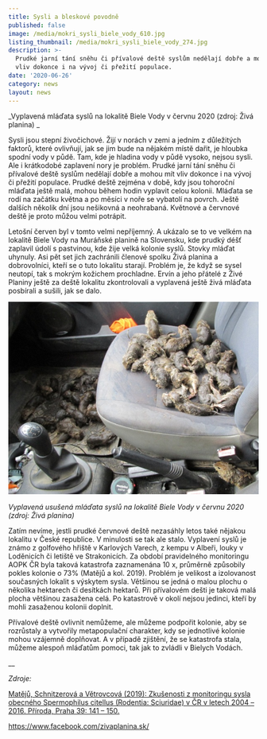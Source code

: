 ```yaml
---
title: Sysli a bleskové povodně
published: false
image: /media/mokri_sysli_biele_vody_610.jpg
listing_thumbnail: /media/mokri_sysli_biele_vody_274.jpg
description: >-
  Prudké jarní tání sněhu či přívalové deště syslům nedělají dobře a mohou mít
  vliv dokonce i na vývoj či přežití populace.
date: '2020-06-26'
category: news
layout: news
---
```

_Vyplavená mláďata syslů na lokalitě Biele Vody v červnu 2020 (zdroj: Živá planina) _

Sysli jsou stepní živočichové. Žijí v norách v zemi a jedním z důležitých faktorů, které ovlivňují, jak se jim bude na nějakém místě dařit, je hloubka spodní vody v půdě. Tam, kde je hladina vody v půdě vysoko, nejsou sysli. Ale i krátkodobé zaplavení nory je problém. Prudké jarní tání sněhu či přívalové deště syslům nedělají dobře a mohou mít vliv dokonce i na vývoj či přežití populace. Prudké deště zejména v době, kdy jsou tohoroční mláďata ještě malá, mohou během hodin vyplavit celou kolonii. Mláďata se rodí na začátku května a po měsíci v noře se vybatolí na povrch. Ještě dalších několik dní jsou nešikovná a neohrabaná. Květnové a červnové deště je proto můžou velmi potrápit. 

Letošní červen byl v tomto velmi nepříjemný. A ukázalo se to ve velkém na lokalitě Biele Vody na Muráňské planině na Slovensku, kde prudký déšť zaplavil údolí s pastvinou, kde žije velká kolonie syslů. Stovky mláďat uhynuly. Asi pět set jich zachránili členové spolku Živá planina a dobrovolníci, kteří se o tuto lokalitu starají. Problém je, že když se sysel neutopí, tak s mokrým kožichem prochladne. Ervín a jeho přátelé z Živé Planiny ještě za deště lokalitu zkontrolovali a vyplavená ještě živá mláďata posbírali a sušili, jak se dalo. 

![Vyplavená usušená mláďata syslů na lokalitě Biele Vody v červnu 2020 (zdroj: Živá planina) ](/media/mokri_sysli_biele_vody_610.jpg "Vyplavená usušená mláďata syslů na lokalitě Biele Vody v červnu 2020 (zdroj: Živá planina) ")

_Vyplavená usušená mláďata syslů na lokalitě Biele Vody v červnu 2020 (zdroj: Živá planina)_ 

Zatím nevíme, jestli prudké červnové deště nezasáhly letos také nějakou lokalitu v České republice. V minulosti se tak ale stalo. Vyplavení syslů je známo z golfového hřiště v Karlových Varech, z kempu v Albeři, louky v Loděnicích či letiště ve Strakonicích. Za období pravidelného monitoringu AOPK ČR byla taková katastrofa zaznamenána 10 x, průměrně způsobily pokles kolonie o 73% (Matějů a kol. 2019). Problém je velikost a izolovanost současných lokalit s výskytem sysla. Většinou se jedná o malou plochu o několika hektarech či desítkách hektarů. Při přívalovém dešti je taková malá plocha většinou zasažena celá. Po katastrově v okolí nejsou jedinci, kteří by mohli zasaženou kolonii doplnit.

Přívalové deště ovlivnit nemůžeme, ale můžeme podpořit kolonie, aby se rozrůstaly a vytvořily metapopulační charakter, kdy se jednotlivé kolonie mohou vzájemně doplňovat. A v případě zjištění, že se katastrofa stala, můžeme alespoň mláďatům pomoci, tak jak to zvládli v Bielych Vodách. 

__

_Zdroje:_ 

[Matějů, Schnitzerová a Větrovcová (2019): Zkušenosti z monitoringu sysla obecného Spermophilus citellus (Rodentia: Sciuridae) v ČR v letech 2004 – 2016. Příroda, Praha 39: 141 – 150.
](http://www.ochranaprirody.cz/res/archive/422/069253.pdf?seek=1560775167)

[https://www.facebook.com/zivaplanina.sk/ 
](https://www.facebook.com/zivaplanina.sk/)

